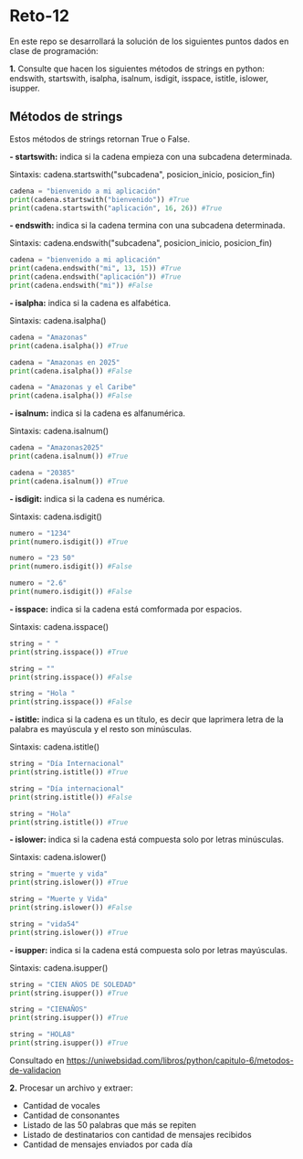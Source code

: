 # Reto-12

En este repo se desarrollará la solución de los siguientes puntos dados en clase de programación:

**1.** Consulte que hacen los siguientes métodos de strings en python: endswith, startswith, isalpha, isalnum, isdigit, isspace, istitle, islower, isupper.

## Métodos de strings
Estos métodos de strings retornan True o False.

**- startswith:** indica si la cadena empieza con una subcadena determinada. 

Sintaxis: cadena.startswith("subcadena", posicion_inicio, posicion_fin)
```python
cadena = "bienvenido a mi aplicación"
print(cadena.startswith("bienvenido")) #True
print(cadena.startswith("aplicación", 16, 26)) #True
```
**- endswith:** indica si la cadena termina con una subcadena determinada.

Sintaxis: cadena.endswith("subcadena", posicion_inicio, posicion_fin)
```python
cadena = "bienvenido a mi aplicación" 
print(cadena.endswith("mi", 13, 15)) #True
print(cadena.endswith("aplicación")) #True
print(cadena.endswith("mi")) #False
```

**- isalpha:** indica si la cadena es alfabética.

Sintaxis: cadena.isalpha()
```python
cadena = "Amazonas" 
print(cadena.isalpha()) #True

cadena = "Amazonas en 2025" 
print(cadena.isalpha()) #False

cadena = "Amazonas y el Caribe" 
print(cadena.isalpha()) #False
```
**- isalnum:** indica si la cadena es alfanumérica.

Sintaxis: cadena.isalnum()
```python
cadena = "Amazonas2025" 
print(cadena.isalnum()) #True

cadena = "20385"
print(cadena.isalnum()) #True
```
**- isdigit:** indica si la cadena es numérica.

Sintaxis: cadena.isdigit()
```python
numero = "1234"
print(numero.isdigit()) #True

numero = "23 50"
print(numero.isdigit()) #False

numero = "2.6"
print(numero.isdigit()) #False
```
**- isspace:** indica si la cadena está comformada por espacios.

Sintaxis: cadena.isspace()
```python
string = " "
print(string.isspace()) #True

string = ""
print(string.isspace()) #False

string = "Hola "
print(string.isspace()) #False
```
**- istitle:** indica si la cadena es un título, es decir que laprimera letra de la palabra es mayúscula y el resto son minúsculas.

Sintaxis: cadena.istitle()
```python
string = "Día Internacional"
print(string.istitle()) #True

string = "Día internacional"
print(string.istitle()) #False

string = "Hola"
print(string.istitle()) #True
```
**- islower:** indica si la cadena está compuesta solo por letras minúsculas.

Sintaxis: cadena.islower()
```python
string = "muerte y vida"
print(string.islower()) #True

string = "Muerte y Vida"
print(string.islower()) #False

string = "vida54"
print(string.islower()) #True
```

**- isupper:** indica si la cadena está compuesta solo por letras mayúsculas.

Sintaxis: cadena.isupper()
```python
string = "CIEN AÑOS DE SOLEDAD"
print(string.isupper()) #True

string = "CIENAÑOS"
print(string.isupper()) #True

string = "HOLA8"
print(string.isupper()) #True
```
Consultado en https://uniwebsidad.com/libros/python/capitulo-6/metodos-de-validacion

**2.** Procesar un archivo y extraer:

- Cantidad de vocales
- Cantidad de consonantes
- Listado de las 50 palabras que más se repiten
- Listado de destinatarios con cantidad de mensajes recibidos
- Cantidad de mensajes enviados por cada día
